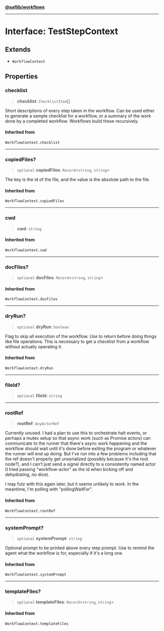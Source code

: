 [**@saflib/workflows**](../index.md)

---

# Interface: TestStepContext

## Extends

- `WorkflowContext`

## Properties

### checklist

> **checklist**: `ChecklistItem`[]

Short descriptions of every step taken in the workflow. Can be used
either to generate a sample checklist for a workflow, or a summary
of the work done by a completed workflow. Workflows build these recursively.

#### Inherited from

`WorkflowContext.checklist`

---

### copiedFiles?

> `optional` **copiedFiles**: `Record`\<`string`, `string`\>

The key is the id of the file, and the value is the absolute path to the file.

#### Inherited from

`WorkflowContext.copiedFiles`

---

### cwd

> **cwd**: `string`

#### Inherited from

`WorkflowContext.cwd`

---

### docFiles?

> `optional` **docFiles**: `Record`\<`string`, `string`\>

#### Inherited from

`WorkflowContext.docFiles`

---

### dryRun?

> `optional` **dryRun**: `boolean`

Flag to skip all execution of the workflow. Use to return before doing things
like file operations. This is necessary to get a checklist from a workflow
without actually operating it.

#### Inherited from

`WorkflowContext.dryRun`

---

### fileId?

> `optional` **fileId**: `string`

---

### rootRef

> **rootRef**: `AnyActorRef`

Currently unused. I had a plan to use this to orchestrate halt events, or perhaps a mutex setup so that async work (such as Promise actors) can communicate to the runner that there's async work happening and the workflow should wait until it's done before exiting the program or whatever the runner will end up doing. But I've run into a few problems including that the ref doesn't properly get unserialized (possibly because it's the root node?), and I can't just send a signal directly to a consistently named actor (I tried passing "workflow-actor" as the id when kicking off and dehydrating, no dice).

I may futz with this again later, but it seems unlikely to work. In the meantime, I'm polling with "pollingWaitFor".

#### Inherited from

`WorkflowContext.rootRef`

---

### systemPrompt?

> `optional` **systemPrompt**: `string`

Optional prompt to be printed above every step prompt. Use to remind the
agent what the workflow is for, especially if it's a long one.

#### Inherited from

`WorkflowContext.systemPrompt`

---

### templateFiles?

> `optional` **templateFiles**: `Record`\<`string`, `string`\>

#### Inherited from

`WorkflowContext.templateFiles`
